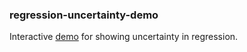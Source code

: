 ### regression-uncertainty-demo
Interactive [demo](https://naga-karthik.github.io/regression-uncertainty-demo/) for showing uncertainty in regression.
